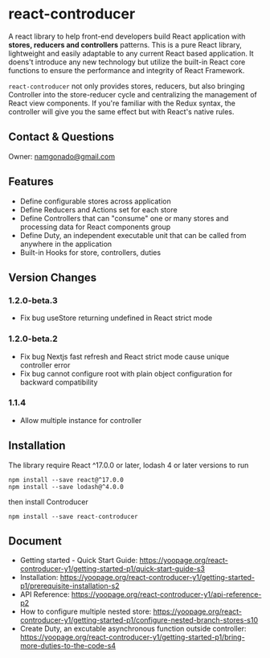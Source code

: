 # react-controducer
A react library to help front-end developers build React application with **stores, reducers and controllers** patterns. This is a pure React library, lightweight and easily adaptable to any current React based application. It doens't introduce any new technology but utilize the built-in React core functions to ensure the performance and integrity of React Framework.

`react-controducer` not only provides stores, reducers, but also bringing Controller into the store-reducer cycle and centralizing the management of React view components. If you're familiar with the Redux syntax, the controller will give you the same effect but with React's native rules.
## Contact & Questions
Owner: <namgonado@gmail.com>
## Features
- Define configurable stores across application
- Define Reducers and Actions set for each store
- Define Controllers that can "consume" one or many stores and processing data for React components group
- Define Duty, an independent executable unit that can be called from anywhere in the application
- Built-in Hooks for store, controllers, duties
## Version Changes

### 1.2.0-beta.3
- Fix bug useStore returning undefined in React strict mode
### 1.2.0-beta.2
- Fix bug Nextjs fast refresh and React strict mode cause unique controller error
- Fix bug cannot configure root with plain object configuration for backward compatibility
### 1.1.4
- Allow multiple instance for controller
## Installation
The library require React ^17.0.0 or later, lodash 4 or later versions to run
```shell
npm install --save react@^17.0.0
npm install --save lodash@^4.0.0
```
then install Controducer
```ssh
npm install --save react-controducer
```

## Document
- Getting started - Quick Start Guide: https://yoopage.org/react-controducer-y1/getting-started-p1/quick-start-guide-s3
- Installation: https://yoopage.org/react-controducer-y1/getting-started-p1/prerequisite-installation-s2
- API Reference: https://yoopage.org/react-controducer-y1/api-reference-p2
- How to configure multiple nested store: https://yoopage.org/react-controducer-y1/getting-started-p1/configure-nested-branch-stores-s10
- Create Duty, an excutable asynchronous function outside controller: https://yoopage.org/react-controducer-y1/getting-started-p1/bring-more-duties-to-the-code-s4